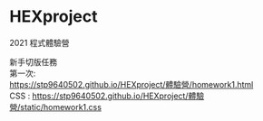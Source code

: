 # HEXproject

2021 程式體驗營

新手切版任務<br>
第一次:<br>
https://stp9640502.github.io/HEXproject/體驗營/homework1.html<br>
CSS : https://stp9640502.github.io/HEXproject/體驗營/static/homework1.css<br>
